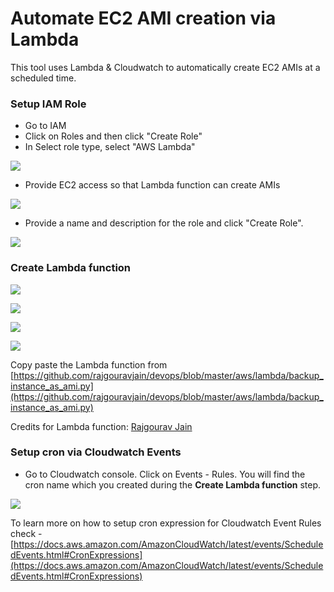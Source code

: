 # Automate EC2 AMI creation via Lambda 

This tool uses Lambda & Cloudwatch to automatically create EC2 AMIs at a scheduled time.

### **Setup IAM Role**

* Go to IAM 
* Click on Roles and then click "Create Role"
* In Select role type, select "AWS Lambda"

![](http://aws.gauravkamboj.com/images/iam-1.PNG)

* Provide EC2 access so that Lambda function can create AMIs

![](http://aws.gauravkamboj.com/images/iam-2.PNG)

* Provide a name and description for the role and click "Create Role".

![](http://aws.gauravkamboj.com/images/iam-3.PNG)

### **Create Lambda function**


![](http://aws.gauravkamboj.com/images/lambda-1.PNG)

![](http://aws.gauravkamboj.com/images/lambda-3.PNG)

![](http://aws.gauravkamboj.com/images/lambda-4.PNG)

![](http://aws.gauravkamboj.com/images/lambda-5.PNG)

Copy paste the Lambda function from [https://github.com/rajgouravjain/devops/blob/master/aws/lambda/backup_instance_as_ami.py](https://github.com/rajgouravjain/devops/blob/master/aws/lambda/backup_instance_as_ami.py)

Credits for Lambda function: [Rajgourav Jain](https://github.com/rajgouravjain) 

### Setup cron via Cloudwatch Events

- Go to Cloudwatch console. Click on Events - Rules. You will find the cron name which you created during the **Create Lambda function** step.

![](http://aws.gauravkamboj.com/images/cron-1.PNG)

To learn more on how to setup cron expression for Cloudwatch Event Rules check - [https://docs.aws.amazon.com/AmazonCloudWatch/latest/events/ScheduledEvents.html#CronExpressions](https://docs.aws.amazon.com/AmazonCloudWatch/latest/events/ScheduledEvents.html#CronExpressions)

